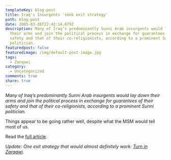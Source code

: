 ```yaml
---
templateKey: blog-post
title: Iraq's Insurgents 'seek exit strategy'
path: blog-post
date: 2005-03-26T22:42:14.679Z
description: Many of Iraq’s predominantly Sunni Arab insurgents would lay down
  their arms and join the political process in exchange for guarantees of their
  safety and that of their co-religionists, according to a prominent Sunni
  politician.
featuredpost: false
featuredimage: /img/default-post-image.jpg
tags:
  - Zarqawi
category:
  - Uncategorized
comments: true
share: true
---
```

<!--StartFragment-->

*Many of Iraq’s predominantly Sunni Arab insurgents would lay down their arms and join the political process in exchange for guarantees of their safety and that of their co-religionists, according to a prominent Sunni politician.*

Things appear to be going rather well, despite what the MSM would tell most of us.

Read the [full article](http://news.ft.com/cms/s/7b2a3b4e-9d4e-11d9-a227-00000e2511c8.html).

*Update: One exit strategy that would almost definitely work: [Turn in Zarqawi](http://austinbay.net/blog/index.php?p=183).*

<!--EndFragment-->